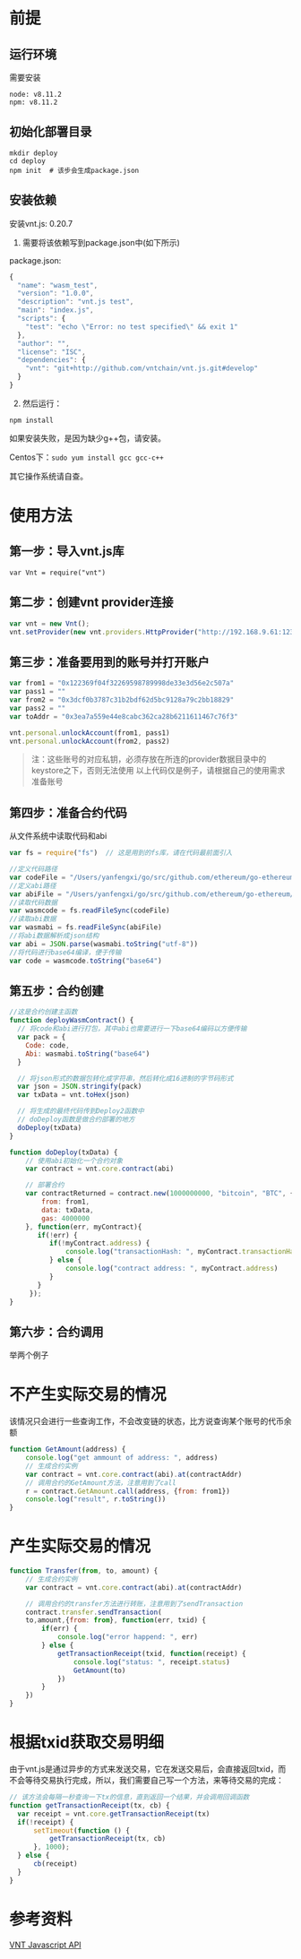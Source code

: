 # 前提

## 运行环境
需要安装
```
node: v8.11.2
npm: v8.11.2
```

## 初始化部署目录
```
mkdir deploy
cd deploy
npm init  # 该步会生成package.json
```

## 安装依赖
安装vnt.js: 0.20.7

1. 需要将该依赖写到package.json中(如下所示)

package.json:

```js
{
  "name": "wasm_test",
  "version": "1.0.0",
  "description": "vnt.js test",
  "main": "index.js",
  "scripts": {
    "test": "echo \"Error: no test specified\" && exit 1"
  },
  "author": "",
  "license": "ISC",
  "dependencies": {
    "vnt": "git+http://github.com/vntchain/vnt.js.git#develop"
  }
}
```

2. 然后运行：

``npm install``

如果安装失败，是因为缺少g++包，请安装。

Centos下：`sudo yum install gcc gcc-c++`

其它操作系统请自查。


# 使用方法
## 第一步：导入vnt.js库
`var Vnt = require("vnt")`

## 第二步：创建vnt provider连接
```js
var vnt = new Vnt();
vnt.setProvider(new vnt.providers.HttpProvider("http://192.168.9.61:12340"));
```

## 第三步：准备要用到的账号并打开账户
```js
var from1 = "0x122369f04f32269598789998de33e3d56e2c507a"
var pass1 = ""
var from2 = "0x3dcf0b3787c31b2bdf62d5bc9128a79c2bb18829"
var pass2 = ""
var toAddr = "0x3ea7a559e44e8cabc362ca28b6211611467c76f3"

vnt.personal.unlockAccount(from1, pass1)
vnt.personal.unlockAccount(from2, pass2)
```
>  注：这些账号的对应私钥，必须存放在所连的provider数据目录中的keystore之下，否则无法使用
>  以上代码仅是例子，请根据自己的使用需求准备账号

## 第四步：准备合约代码
从文件系统中读取代码和abi
```js
var fs = require("fs")  // 这是用到的fs库，请在代码最前面引入

//定义代码路径
var codeFile = "/Users/yanfengxi/go/src/github.com/ethereum/go-ethereum/core/wasm/testdata/erc20/erc20.wasm"
//定义abi路径
var abiFile = "/Users/yanfengxi/go/src/github.com/ethereum/go-ethereum/core/wasm/testdata/erc20/abi.json"
//读取代码数据
var wasmcode = fs.readFileSync(codeFile)
//读取abi数据
var wasmabi = fs.readFileSync(abiFile)
//将abi数据解析成json结构
var abi = JSON.parse(wasmabi.toString("utf-8"))
//将代码进行base64编译，便于传输
var code = wasmcode.toString("base64")
```

## 第五步：合约创建
```js
//这是合约创建主函数
function deployWasmContract() {
  // 将code和abi进行打包，其中abi也需要进行一下base64编码以方便传输
  var pack = {
    Code: code,
    Abi: wasmabi.toString("base64")
  }

  // 将json形式的数据包转化成字符串，然后转化成16进制的字节码形式
  var json = JSON.stringify(pack)
  var txData = vnt.toHex(json)

  // 将生成的最终代码传到Deploy2函数中
  // doDeploy函数是做合约部署的地方
  doDeploy(txData)
}

function doDeploy(txData) {
    // 使用abi初始化一个合约对象
    var contract = vnt.core.contract(abi)

    // 部署合约
    var contractReturned = contract.new(1000000000, "bitcoin", "BTC", {
        from: from1,
        data: txData,
        gas: 4000000
    }, function(err, myContract){
       if(!err) {
          if(!myContract.address) {
              console.log("transactionHash: ", myContract.transactionHash)
          } else {
              console.log("contract address: ", myContract.address)
          }
       }
     });
}
```

## 第六步：合约调用

举两个例子

不产生实际交易的情况
=================
该情况只会进行一些查询工作，不会改变链的状态，比方说查询某个账号的代币余额

```js
function GetAmount(address) {
    console.log("get ammount of address: ", address)
    // 生成合约实例
    var contract = vnt.core.contract(abi).at(contractAddr)
    // 调用合约的GetAmount方法，注意用到了call
    r = contract.GetAmount.call(address, {from: from1})
    console.log("result", r.toString())
}
```

产生实际交易的情况
===============
```js
function Transfer(from, to, amount) {
    // 生成合约实例
    var contract = vnt.core.contract(abi).at(contractAddr)

    // 调用合约的transfer方法进行转账，注意用到了sendTransaction
    contract.transfer.sendTransaction(
    to,amount,{from: from}, function(err, txid) {
        if(err) {
            console.log("error happend: ", err)
        } else {
            getTransactionReceipt(txid, function(receipt) {
                console.log("status: ", receipt.status)
                GetAmount(to)
            })
        }
    })
}
```

根据txid获取交易明细
==================
由于vnt.js是通过异步的方式来发送交易，它在发送交易后，会直接返回txid，而不会等待交易执行完成，所以，我们需要自己写一个方法，来等待交易的完成：

```js
// 该方法会每隔一秒查询一下tx的信息，直到返回一个结果，并会调用回调函数
function getTransactionReceipt(tx, cb) {
  var receipt = vnt.core.getTransactionReceipt(tx)
  if(!receipt) {
      setTimeout(function () {
          getTransactionReceipt(tx, cb)
      }, 1000);
  } else {
      cb(receipt)
  }
}
```


# 参考资料
[VNT Javascript API](https://github.com/vntchain/vnt.js/blob/master/doc/api-reference.md)
